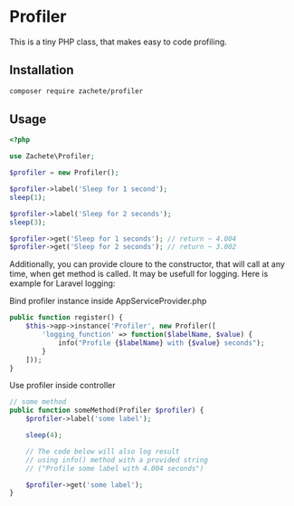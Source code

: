 # Profiler

This is a tiny PHP class, that makes easy to code profiling.

## Installation
```bash
composer require zachete/profiler
```

## Usage
```php
<?php

use Zachete\Profiler;

$profiler = new Profiler();

$profiler->label('Sleep for 1 second');
sleep(1);

$profiler->label('Sleep for 2 seconds');
sleep(3);

$profiler->get('Sleep for 1 seconds'); // return ~ 4.004
$profiler->get('Sleep for 2 seconds'); // return ~ 3.002
```

Additionally, you can provide cloure to the constructor, that will call at any time, when get method is called. It may be usefull for logging. Here is example for Laravel logging:

Bind profiler instance inside AppServiceProvider.php
```php
public function register() {
    $this->app->instance('Profiler', new Profiler([
        'logging_function' => function($labelName, $value) {
            info("Profile {$labelName} with {$value} seconds");
        }
    ]));
}
```

Use profiler inside controller
```php
// some method
public function someMethod(Profiler $profiler) {
    $profiler->label('some label');

    sleep(4);

    // The code below will also log result
    // using info() method with a provided string
    // ("Profile some label with 4.004 seconds")

    $profiler->get('some label');
}
```

